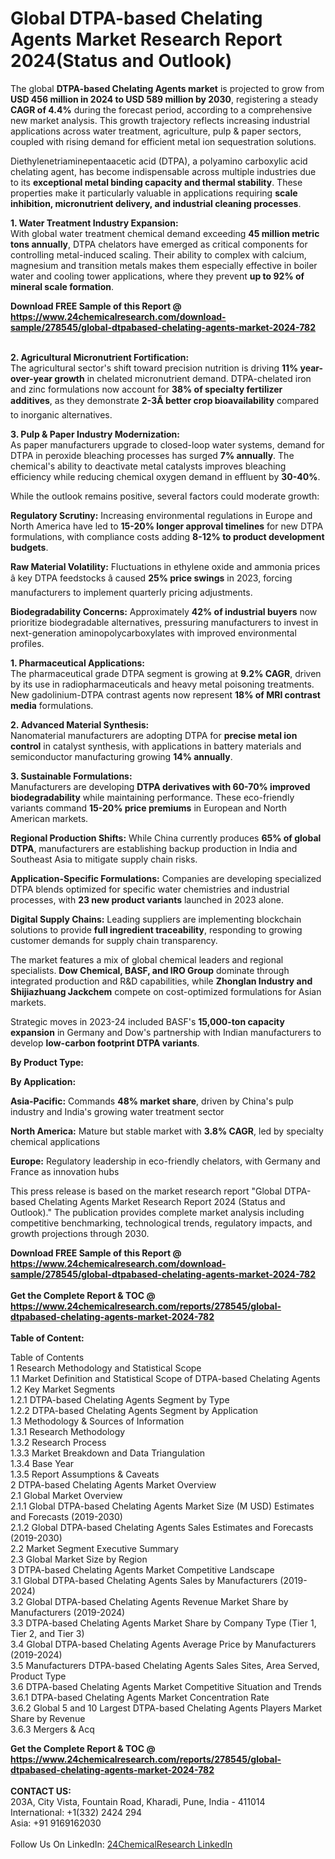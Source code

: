 <h1>Global DTPA-based Chelating Agents Market Research Report 2024(Status and Outlook)</h1><p>The global <strong>DTPA-based Chelating Agents market</strong> is projected to grow from <strong>USD 456 million in 2024 to USD 589 million by 2030</strong>, registering a steady <strong>CAGR of 4.4%</strong> during the forecast period, according to a comprehensive new market analysis. This growth trajectory reflects increasing industrial applications across water treatment, agriculture, pulp &amp; paper sectors, coupled with rising demand for efficient metal ion sequestration solutions.</p><p>Diethylenetriaminepentaacetic acid (DTPA), a polyamino carboxylic acid chelating agent, has become indispensable across multiple industries due to its <strong>exceptional metal binding capacity and thermal stability</strong>. These properties make it particularly valuable in applications requiring <strong>scale inhibition, micronutrient delivery, and industrial cleaning processes</strong>.</p><p><strong>1. Water Treatment Industry Expansion:</strong><br>
With global water treatment chemical demand exceeding <strong>45 million metric tons annually</strong>, DTPA chelators have emerged as critical components for controlling metal-induced scaling. Their ability to complex with calcium, magnesium and transition metals makes them especially effective in boiler water and cooling tower applications, where they prevent <strong>up to 92% of mineral scale formation</strong>.</p><div><b>Download FREE Sample of this Report @ 
            <a href="https://www.24chemicalresearch.com/download-sample/278545/global-dtpabased-chelating-agents-market-2024-782">
            https://www.24chemicalresearch.com/download-sample/278545/global-dtpabased-chelating-agents-market-2024-782</a></b></div><br><p><strong>2. Agricultural Micronutrient Fortification:</strong><br>
The agricultural sector's shift toward precision nutrition is driving <strong>11% year-over-year growth</strong> in chelated micronutrient demand. DTPA-chelated iron and zinc formulations now account for <strong>38% of specialty fertilizer additives</strong>, as they demonstrate <strong>2-3Ã better crop bioavailability</strong> compared to inorganic alternatives.</p><p><strong>3. Pulp &amp; Paper Industry Modernization:</strong><br>
As paper manufacturers upgrade to closed-loop water systems, demand for DTPA in peroxide bleaching processes has surged <strong>7% annually</strong>. The chemical's ability to deactivate metal catalysts improves bleaching efficiency while reducing chemical oxygen demand in effluent by <strong>30-40%</strong>.</p><p>While the outlook remains positive, several factors could moderate growth:</p><p><strong>Regulatory Scrutiny:</strong> Increasing environmental regulations in Europe and North America have led to <strong>15-20% longer approval timelines</strong> for new DTPA formulations, with compliance costs adding <strong>8-12% to product development budgets</strong>.</p><p><strong>Raw Material Volatility:</strong> Fluctuations in ethylene oxide and ammonia prices â key DTPA feedstocks â caused <strong>25% price swings</strong> in 2023, forcing manufacturers to implement quarterly pricing adjustments.</p><p><strong>Biodegradability Concerns:</strong> Approximately <strong>42% of industrial buyers</strong> now prioritize biodegradable alternatives, pressuring manufacturers to invest in next-generation aminopolycarboxylates with improved environmental profiles.</p><p><strong>1. Pharmaceutical Applications:</strong><br>
The pharmaceutical grade DTPA segment is growing at <strong>9.2% CAGR</strong>, driven by its use in radiopharmaceuticals and heavy metal poisoning treatments. New gadolinium-DTPA contrast agents now represent <strong>18% of MRI contrast media</strong> formulations.</p><p><strong>2. Advanced Material Synthesis:</strong><br>
Nanomaterial manufacturers are adopting DTPA for <strong>precise metal ion control</strong> in catalyst synthesis, with applications in battery materials and semiconductor manufacturing growing <strong>14% annually</strong>.</p><p><strong>3. Sustainable Formulations:</strong><br>
Manufacturers are developing <strong>DTPA derivatives with 60-70% improved biodegradability</strong> while maintaining performance. These eco-friendly variants command <strong>15-20% price premiums</strong> in European and North American markets.</p><p><strong>Regional Production Shifts:</strong> While China currently produces <strong>65% of global DTPA</strong>, manufacturers are establishing backup production in India and Southeast Asia to mitigate supply chain risks.</p><p><strong>Application-Specific Formulations:</strong> Companies are developing specialized DTPA blends optimized for specific water chemistries and industrial processes, with <strong>23 new product variants</strong> launched in 2023 alone.</p><p><strong>Digital Supply Chains:</strong> Leading suppliers are implementing blockchain solutions to provide <strong>full ingredient traceability</strong>, responding to growing customer demands for supply chain transparency.</p><p>The market features a mix of global chemical leaders and regional specialists. <strong>Dow Chemical, BASF, and IRO Group</strong> dominate through integrated production and R&amp;D capabilities, while <strong>Zhonglan Industry and Shijiazhuang Jackchem</strong> compete on cost-optimized formulations for Asian markets.</p><p>Strategic moves in 2023-24 included BASF's <strong>15,000-ton capacity expansion</strong> in Germany and Dow's partnership with Indian manufacturers to develop <strong>low-carbon footprint DTPA variants</strong>.</p><p><strong>By Product Type:</strong></p><p><strong>By Application:</strong></p><p><strong>Asia-Pacific:</strong> Commands <strong>48% market share</strong>, driven by China's pulp industry and India's growing water treatment sector</p><p><strong>North America:</strong> Mature but stable market with <strong>3.8% CAGR</strong>, led by specialty chemical applications</p><p><strong>Europe:</strong> Regulatory leadership in eco-friendly chelators, with Germany and France as innovation hubs</p><p>This press release is based on the market research report "Global DTPA-based Chelating Agents Market Research Report 2024 (Status and Outlook)." The publication provides complete market analysis including competitive benchmarking, technological trends, regulatory impacts, and growth projections through 2030.</p><div><b>Download FREE Sample of this Report @ 
            <a href="https://www.24chemicalresearch.com/download-sample/278545/global-dtpabased-chelating-agents-market-2024-782">
            https://www.24chemicalresearch.com/download-sample/278545/global-dtpabased-chelating-agents-market-2024-782</a></b></div><br><div><b>Get the Complete Report & TOC @ 
            <a href="https://www.24chemicalresearch.com/reports/278545/global-dtpabased-chelating-agents-market-2024-782">
            https://www.24chemicalresearch.com/reports/278545/global-dtpabased-chelating-agents-market-2024-782</a></b></div><br>
            <b>Table of Content:</b><p>Table of Contents<br />
1 Research Methodology and Statistical Scope<br />
1.1 Market Definition and Statistical Scope of DTPA-based Chelating Agents<br />
1.2 Key Market Segments<br />
1.2.1 DTPA-based Chelating Agents Segment by Type<br />
1.2.2 DTPA-based Chelating Agents Segment by Application<br />
1.3 Methodology & Sources of Information<br />
1.3.1 Research Methodology<br />
1.3.2 Research Process<br />
1.3.3 Market Breakdown and Data Triangulation<br />
1.3.4 Base Year<br />
1.3.5 Report Assumptions & Caveats<br />
2 DTPA-based Chelating Agents Market Overview<br />
2.1 Global Market Overview<br />
2.1.1 Global DTPA-based Chelating Agents Market Size (M USD) Estimates and Forecasts (2019-2030)<br />
2.1.2 Global DTPA-based Chelating Agents Sales Estimates and Forecasts (2019-2030)<br />
2.2 Market Segment Executive Summary<br />
2.3 Global Market Size by Region<br />
3 DTPA-based Chelating Agents Market Competitive Landscape<br />
3.1 Global DTPA-based Chelating Agents Sales by Manufacturers (2019-2024)<br />
3.2 Global DTPA-based Chelating Agents Revenue Market Share by Manufacturers (2019-2024)<br />
3.3 DTPA-based Chelating Agents Market Share by Company Type (Tier 1, Tier 2, and Tier 3)<br />
3.4 Global DTPA-based Chelating Agents Average Price by Manufacturers (2019-2024)<br />
3.5 Manufacturers DTPA-based Chelating Agents Sales Sites, Area Served, Product Type<br />
3.6 DTPA-based Chelating Agents Market Competitive Situation and Trends<br />
3.6.1 DTPA-based Chelating Agents Market Concentration Rate<br />
3.6.2 Global 5 and 10 Largest DTPA-based Chelating Agents Players Market Share by Revenue<br />
3.6.3 Mergers & Acq</p><div><b>Get the Complete Report & TOC @ 
            <a href="https://www.24chemicalresearch.com/reports/278545/global-dtpabased-chelating-agents-market-2024-782">
            https://www.24chemicalresearch.com/reports/278545/global-dtpabased-chelating-agents-market-2024-782</a></b></div><br><b>CONTACT US:</b><br>
            203A, City Vista, Fountain Road, Kharadi, Pune, India - 411014<br>
            International: +1(332) 2424 294<br>
            Asia: +91 9169162030 <br><br>
            Follow Us On LinkedIn: <a href="https://www.linkedin.com/company/24chemicalresearch/">24ChemicalResearch LinkedIn</a>